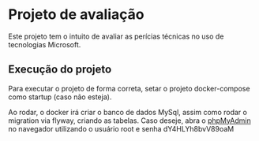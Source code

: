 ﻿# Projeto de avaliação

Este projeto tem o intuito de avaliar as perícias técnicas no uso de tecnologias Microsoft.

## Execução do projeto

Para executar o projeto de forma correta, setar o projeto docker-compose como startup (caso não esteja).

Ao rodar, o docker irá criar o banco de dados MySql, assim como rodar o migration via flyway, criando as tabelas. Caso deseje, abra o [phpMyAdmin](http://localhost:8080) no navegador utilizando o usuário root e senha dY4HLYh8bvV89oaM